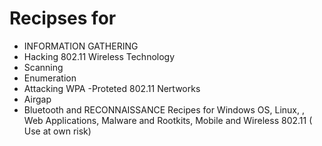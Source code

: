 # Recipses for
- INFORMATION GATHERING
-  Hacking 802.11 Wireless Technology
-  Scanning
-  Enumeration
-  Attacking WPA -Proteted  802.11 Nertworks 
-  Airgap
-  Bluetooth and RECONNAISSANCE
Recipes for Windows OS, Linux, , Web Applications, Malware and Rootkits, Mobile and Wireless 802.11 ( Use at own risk)
